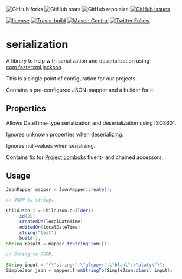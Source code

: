 ![GitHub forks](https://img.shields.io/github/forks/UnterrainerInformatik/java-serialization?style=social) ![GitHub stars](https://img.shields.io/github/stars/UnterrainerInformatik/java-serialization?style=social) ![GitHub repo size](https://img.shields.io/github/repo-size/UnterrainerInformatik/java-serialization) [![GitHub issues](https://img.shields.io/github/issues/UnterrainerInformatik/java-serialization)](https://github.com/UnterrainerInformatik/java-serialization/issues)

[![license](https://img.shields.io/github/license/unterrainerinformatik/FiniteStateMachine.svg?maxAge=2592000)](http://unlicense.org) [![Travis-build](https://travis-ci.org/UnterrainerInformatik/java-serialization.svg?branch=master)](https://travis-ci.org/github/UnterrainerInformatik/java-serialization) [![Maven Central](https://img.shields.io/maven-central/v/info.unterrainer.commons/serialization)](https://search.maven.org/artifact/org.webjars.npm/serialization) [![Twitter Follow](https://img.shields.io/twitter/follow/throbax.svg?style=social&label=Follow&maxAge=2592000)](https://twitter.com/throbax)




# serialization

A library to help with serialization and deserialization using [com.fasterxml.jackson](https://github.com/FasterXML/jackson).

This is a single point of configuration for our projects.

Contains a pre-configured JSON-mapper and a builder for it.



## Properties

Allows DateTime-type serialization and deserialization using ISO8601.

Ignores unknown properties when deserializing.

Ignores null-values when serializing.

Contains fix for [Project Lombok](https://projectlombok.org)s fluent- and chained accessors. 



## Usage

```java
JsonMapper mapper = JsonMapper.create();

// JSON to string.

ChildJson j = ChildJson.builder()
    .id(2L)
    .createdOn(localDateTime)
    .editedOn(localDateTime)
    .string("test")
    .build();
String result = mapper.toStringFrom(j);

// String to JSON.

String input = "{\"string\":\"gluppy\",\"blah\":\"platy\"}";
SimpleJson json = mapper.fromStringTo(SimpleJson.class, input);
```

